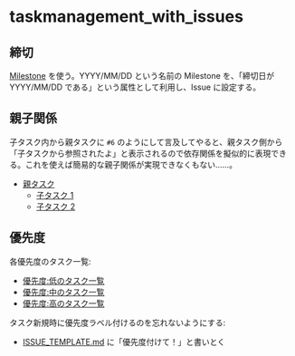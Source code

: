 # taskmanagement_with_issues

## 締切

[Milestone](https://github.com/stakiran/taskmanagement_with_issues/milestones) を使う。YYYY/MM/DD という名前の Milestone を、「締切日が YYYY/MM/DD である」という属性として利用し、Issue に設定する。

## 親子関係

子タスク内から親タスクに `#6` のようにして言及してやると、親タスク側から「子タスクから参照されたよ」と表示されるので依存関係を擬似的に表現できる。これを使えば簡易的な親子関係が実現できなくもない……。

- [親タスク](https://github.com/stakiran/taskmanagement_with_issues/issues/6)
  - [子タスク 1](https://github.com/stakiran/taskmanagement_with_issues/issues/7)
  - [子タスク 2](https://github.com/stakiran/taskmanagement_with_issues/issues/8)

## 優先度

各優先度のタスク一覧:

- [優先度:低のタスク一覧](https://github.com/stakiran/taskmanagement_with_issues/issues?q=is%3Aopen+is%3Aissue+label%3A%2200%E5%84%AA%E5%85%88%E5%BA%A6%3A+%E4%BD%8E%22)
- [優先度:中のタスク一覧](https://github.com/stakiran/taskmanagement_with_issues/issues?q=is%3Aopen+is%3Aissue+label%3A%2201%E5%84%AA%E5%85%88%E5%BA%A6%3A+%E4%B8%AD%22)
- [優先度:高のタスク一覧](https://github.com/stakiran/taskmanagement_with_issues/issues?q=is%3Aopen+is%3Aissue+label%3A%2202%E5%84%AA%E5%85%88%E5%BA%A6%3A+%E9%AB%98%22)

タスク新規時に優先度ラベル付けるのを忘れないようにする:

- [ISSUE_TEMPLATE.md](https://github.com/stakiran/taskmanagement_with_issues/blob/master/.github/ISSUE_TEMPLATE.md) に「優先度付けて！」と書いとく
